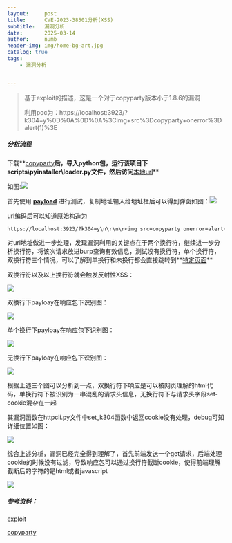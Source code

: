 ```yaml
---
layout:     post
title:      CVE-2023-38501分析(XSS)
subtitle:   漏洞分析
date:       2025-03-14
author:     numb
header-img: img/home-bg-art.jpg
catalog: true
tags:
    - 漏洞分析


---
```


> 基于exploit的描述，这是一个对于copyparty版本小于1.8.6的漏洞
>
> 利用poc为：https://localhost:3923/?k304=y%0D%0A%0D%0A%3Cimg+src%3Dcopyparty+onerror%3Dalert(1)%3E

##### 分析流程

下载**[copyparty](https://github.com/9001/copyparty/tree/v1.8.4)**后，导入python包，运行该项目下scripts\pyinstaller\loader.py文件，然后访问**[本地url](http://127.0.0.1:3923/)**

如图:<img src="https://numb74.github.io/img/CVE/1.png">

首先使用 **[payload](https://localhost:3923/?k304=y%0D%0A%0D%0A%3Cimg+src%3Dcopyparty+onerror%3Dalert(%22numb%22)%3E)** 进行测试，复制地址输入给地址栏后可以得到弹窗如图：<img src="https://numb74.github.io/img/CVE/2.png">

url编码后可以知道原始构造为

```txt
https://localhost:3923/?k304=y\n\r\n\r<img src=copyparty onerror=alert("numb")>
```

对url地址做进一步处理，发现漏洞利用的关键点在于两个换行符，继续进一步分析换行符，将该次请求放进burp查询有效信息，测试没有换行符，单个换行符，双换行符三个情况，可以了解到单换行和未换行都会直接跳转到**[特定页面](https://localhost:3923/?h#cc)** 

双换行符以及以上换行符就会触发反射性XSS：

<img src="https://numb74.github.io/img/CVE/3.png">

双换行下payloay在响应包下识别图：

<img src="https://numb74.github.io/img/CVE/两个换行.png">

单个换行下payloay在响应包下识别图：

<img src="https://numb74.github.io/img/CVE/单个换行.png">

无换行下payloay在响应包下识别图：

<img src="https://numb74.github.io/img/CVE/无换行.png">

根据上述三个图可以分析到一点，双换行符下响应是可以被网页理解的html代码，单换行符下被识别为一串混乱的请求头信息，无换行符下与请求头字段set-cookie混杂在一起



其漏洞函数在httpcli.py文件中set_k304函数中返回cookie没有处理，debug可知详细位置如图：

<img src="https://numb74.github.io/img/CVE/漏洞代码位置.png">

综合上述分析，漏洞已经完全得到理解了，首先前端发送一个get请求，后端处理cookie的时候没有过滤，导致响应包可以通过换行符截断cookie，使得前端理解截断后的字符的是html或者javascript

<img src="https://numb74.github.io/img/CVE/cookie截断.png">















##### 参考资料：

[exploit](https://www.exploit-db.com/exploits/51635)

[copyparty](https://github.com/9001/copyparty/tree/v1.8.4)


